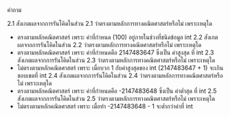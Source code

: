 คำถาม

2.1 สังเกตผลจากการรันโคิดในส่วน 2.1 ว่าตรงตามหลักการทางคณิตศาสตร์หรือไม่ เพราะเหตุใด
- ตรงตามหลักคณิตศาสตร์ เพราะ ค่าที่กำหนด (100) อยู่ภายในช่วงที่ชนิดข้อมูล int
2.2 สังเกตผลจากการรันโคิดในส่วน 2.2 ว่าตรงตามหลักการทางคณิตศาสตร์หรือไม่ เพราะเหตุใด
- ตรงตามหลักคณิตศาสตร์ เพราะ ค่าที่กำหนดคือ 2147483647 ซึ่งเป็น ค่าสูงสุด ที่ int
2.3 สังเกตผลจากการรันโคิดในส่วน 2.3 ว่าตรงตามหลักการทางคณิตศาสตร์หรือไม่ เพราะเหตุใด
- ไม่ตรงตามหลักคณิตศาสตร์ เพราะ เมื่อบวก 1 กับค่าสูงสุดของ int (2147483647 + 1) จะเกินขอบเขตที่ int 
2.4 สังเกตผลจากการรันโคิดในส่วน 2.4 ว่าตรงตามหลักการทางคณิตศาสตร์หรือไม่ เพราะเหตุใด
- ตรงตามหลักคณิตศาสตร์ เพราะ ค่าที่กำหนดคือ -2147483648 ซึ่งเป็น ค่าต่ำสุด ที่ int
2.5 สังเกตผลจากการรันโคิดในส่วน 2.5 ว่าตรงตามหลักการทางคณิตศาสตร์หรือไม่ เพราะเหตุใด
- ไม่ตรงตามหลักคณิตศาสตร์ เพราะ เมื่อทำ -2147483648 - 1 จะต่ำกว่าค่าที่ int
